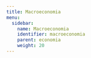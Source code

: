 ```yaml
---
title: Macroeconomia
menu:
  sidebar:
    name: Macroeconomia
    identifier: macroeconomia
    parent: economia
    weight: 20
---
```


